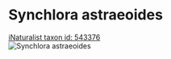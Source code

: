 
Synchlora astraeoides
=====================
  
[iNaturalist taxon id: 543376](https://www.inaturalist.org/taxa/543376)  
![Synchlora astraeoides](https://inaturalist-open-data.s3.amazonaws.com/photos/174341311/medium.jpeg)